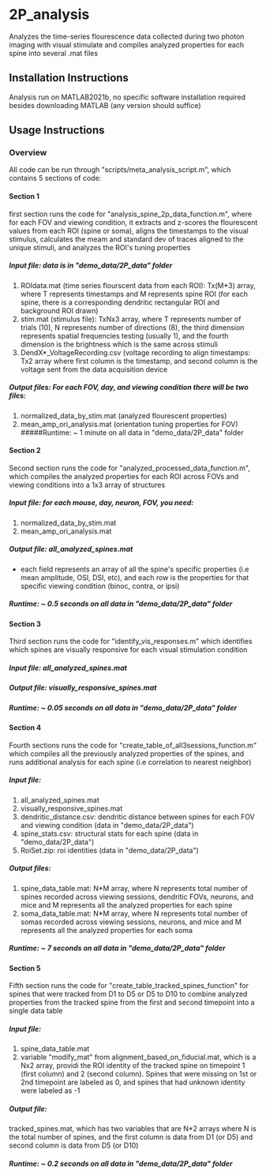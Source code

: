 # 2P_analysis

Analyzes the time-series flourescence data collected during two photon imaging with visual stimulate and compiles analyzed properties for each spine into several .mat files
## Installation Instructions
Analysis run on MATLAB2021b, no specific software installation required besides downloading MATLAB (any version should suffice)
## Usage Instructions
### Overview
All code can be run through "scripts/meta_analysis_script.m", which contains 5 sections of code:

#### Section 1
 first section runs the code for "analysis_spine_2p_data_function.m", where for each FOV and viewing condition, it extracts and z-scores the flourescent values from each ROI (spine or soma), aligns the timestamps to the visual stimulus, calculates the meam and standard dev of traces aligned to the unique stimuli, and analyzes the ROI's tuning properties
##### Input file: data is in "demo_data/2P_data" folder 
1. ROIdata.mat (time series flourscent data from each ROI): Tx(M*3) array, where T represents timestamps and M represents spine ROI (for each spine, there is a corresponding dendritic rectangular ROI and background ROI drawn)
2. stim.mat (stimulus file): TxNx3 array, where T represents number of trials (10), N represents number of directions (8), the third dimension represents spatial frequencies testing (usually 1), and the fourth dimension is the brightness which is the same across stimuli
3. DendX*_VoltageRecording.csv (voltage recording to align timestamps: Tx2 array where first column is the timestamp, and second column is the voltage sent from the data acquisition device 
##### Output files: For each FOV, day, and viewing condition there will be two files: 
1. normalized_data_by_stim.mat (analyzed flourescent properties) 
2. mean_amp_ori_analysis.mat (orientation tuning properties for FOV)
#####Runtime: ~ 1 minute on all data in "demo_data/2P_data" folder

#### Section 2
Second section runs the code for "analyzed_processed_data_function.m", which compiles the analyzed properties for each ROI across FOVs and viewing conditions into a 1x3 array of structures
##### Input file: for each mouse, day, neuron, FOV, you need:
1. normalized_data_by_stim.mat
2. mean_amp_ori_analysis.mat
##### Output file: all_analyzed_spines.mat
- each field represents an array of all the spine's specific properties (i.e mean amplitude, OSI, DSI, etc), and each row is the properties for that specific viewing condition (binoc, contra, or ipsi)
##### Runtime: ~ 0.5 seconds on all data in "demo_data/2P_data" folder

#### Section 3
Third section runs the code for "identify_vis_responses.m" which identifies which spines are visually responsive for each visual stimulation condition
##### Input file: all_analyzed_spines.mat
##### Output file: visually_responsive_spines.mat
##### Runtime: ~ 0.05 seconds on all data in "demo_data/2P_data" folder

#### Section 4
Fourth sections runs the code for "create_table_of_all3sessions_function.m" which compiles all the previously analyzed properties of the spines, and runs additional analysis for each spine (i.e correlation to nearest neighbor)
##### Input file: 
1. all_analyzed_spines.mat
2. visually_responsive_spines.mat
3. dendritic_distance.csv: dendritic distance between spines for each FOV and viewing condition (data in "demo_data/2P_data")
4. spine_stats.csv: structural stats for each spine  (data in "demo_data/2P_data")
5. RoiSet.zip: roi identities (data in "demo_data/2P_data")
##### Output files:
1. spine_data_table.mat: N*M array, where N represents total number of spines recorded across viewing sessions, dendritic FOVs, neurons, and mice and M represents all the analyzed properties for each spine
2. soma_data_table.mat: N*M array, where N represents total number of somas recorded across viewing sessions, neurons, and mice and M represents all the analyzed properties for each soma
##### Runtime: ~ 7 seconds on all data in "demo_data/2P_data" folder

#### Section 5
 Fifth section runs the code for "create_table_tracked_spines_function" for spines that were tracked from D1 to D5 or D5 to D10 to combine analyzed properties from the tracked spine from the first and second timepoint into a single data table
##### Input file: 
1. spine_data_table.mat
2. variable "modify_mat" from alignment_based_on_fiducial.mat, which is a Nx2 array, providi the ROI identity of the tracked spine on timepoint 1 (first column) and 2 (second column). Spines that were missing on 1st or 2nd timepoint are labeled as 0, and spines that had unknown identity were labeled as -1
##### Output file: 
tracked_spines.mat, which has two variables that are N*2 arrays where N is the total number of spines, and the first column is data from D1 (or D5) and second column is data from D5 (or D10)
##### Runtime: ~ 0.2 seconds on all data in "demo_data/2P_data" folder
      
        
       
  
